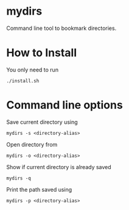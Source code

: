 # mydirs
Command line tool to bookmark directories.

# How to Install
You only need to run

```
./install.sh
```

# Command line options

Save current directory using <directory-alias>

```
mydirs -s <directory-alias>
```

Open directory from <directory-alias>
```
mydirs -o <directory-alias>
```

Show if current directory is already saved
```
mydirs -q
```

Print the path saved using <directory-alias>
```
mydirs -p <directory-alias>
```